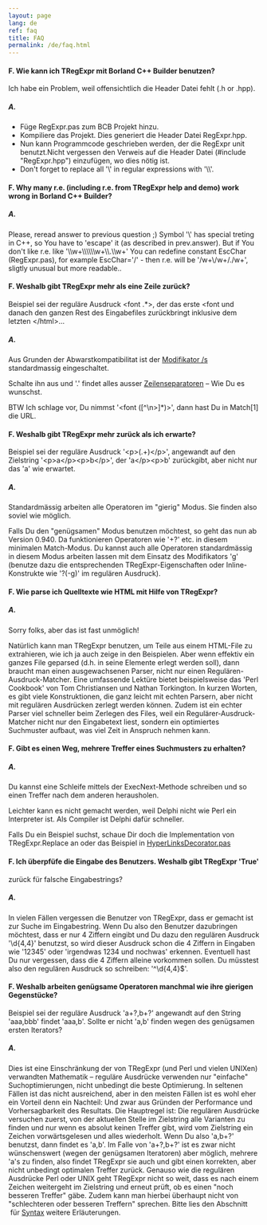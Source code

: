 ```yaml
---
layout: page
lang: de
ref: faq
title: FAQ
permalink: /de/faq.html
---
```


#### F. Wie kann ich TRegExpr mit Borland C++ Builder benutzen?
Ich habe ein Problem, weil offensichtlich die Header Datei fehlt (.h or
.hpp).

##### A.
* Füge RegExpr.pas zum BCB Projekt hinzu.
* Kompiliere das Projekt. Dies generiert die Header Datei RegExpr.hpp.
* Nun kann Programmcode geschrieben werden, der die RegExpr unit
benutzt.Nicht vergessen den Verweis auf die Header Datei (\#include
"RegExpr.hpp") einzufügen, wo dies nötig ist.
* Don't forget to replace all '\\' in regular expressions with '\\\\'. 

#### F. Why many r.e. (including r.e. from TRegExpr help and demo) work wrong in Borland C++ Builder?

##### A.
Please, reread answer to previous question ;) Symbol '\\' has special
treting in C++, so You have to 'escape' it (as described in
prev.answer). But if You don't like r.e. like
'\\\\w+\\\\\\\\\\\\w+\\\\.\\\\w+' You can redefine constant EscChar
(RegExpr.pas), for example EscChar='/' - then r.e. will be
'/w+\\/w+/./w+', sligtly unusual but more readable..

#### F. Weshalb gibt TRegExpr mehr als eine Zeile zurück?
Beispiel sei der reguläre Ausdruck &lt;font .\*&gt;, der das erste
&lt;font und danach den ganzen Rest des Eingabefiles zurückbringt
inklusive dem letzten &lt;/html&gt;...

##### A.
Aus Grunden der Abwarstkompatibilitat ist der [Modifikator
/s](regexp_syntax.html#modifier_s) standardmassig eingeschaltet.

Schalte ihn aus und '.' findet alles ausser
[Zeilenseparatoren](regexp_syntax.html#syntax_line_separators) – Wie Du
es wunschst.

BTW Ich schlage vor, Du nimmst '&lt;font (\[^\\n&gt;\]\*)&gt;', dann
hast Du in Match\[1\] die URL.

#### F. Weshalb gibt TRegExpr mehr zurück als ich erwarte?
Beispiel sei der reguläre Ausdruck '&lt;p&gt;(.+)&lt;/p&gt;', angewandt
auf den Zielstring '&lt;p&gt;a&lt;/p&gt;&lt;p&gt;b&lt;/p&gt;', der
'a&lt;/p&gt;&lt;p&gt;b' zurückgibt, aber nicht nur das 'a' wie erwartet.

##### A.
Standardmässig arbeiten alle Operatoren im "gierig" Modus. Sie finden
also soviel wie möglich.

Falls Du den "genügsamen" Modus benutzen möchtest, so geht das nun ab
Version 0.940. Da funktionieren Operatoren wie '+?' etc. in diesem
minimalen Match-Modus. Du kannst auch alle Operatoren standardmässig in
diesem Modus arbeiten lassen mit dem Einsatz des Modifikators 'g'
(benutze dazu die entsprechenden TRegExpr-Eigenschaften oder
Inline-Konstrukte wie '?(-g)' im regulären Ausdruck).

#### F. Wie parse ich Quelltexte wie HTML mit Hilfe von TRegExpr?
##### A.
Sorry folks, aber das ist fast unmöglich!

Natürlich kann man TRegExpr benutzen, um Teile aus einem HTML-File zu
extrahieren, wie ich ja auch zeige in den Beispielen. Aber wenn effektiv
ein ganzes File geparsed (d.h. in seine Elemente erlegt werden soll),
dann braucht man einen ausgewachsenen Parser, nicht nur einen
Regulären-Ausdruck-Matcher. Eine umfassende Lektüre bietet
beispielsweise das 'Perl Cookbook' von Tom Christiansen und Nathan
Torkington. In kurzen Worten, es gibt viele Konstruktionen, die ganz
leicht mit echten Parsern, aber nicht mit regulären Ausdrücken zerlegt
werden können. Zudem ist ein echter Parser viel schneller beim Zerlegen
des Files, weil ein Regulärer-Ausdruck-Matcher nicht nur den Eingabetext
liest, sondern ein optimiertes Suchmuster aufbaut, was viel Zeit in
Anspruch nehmen kann.

#### F. Gibt es einen Weg, mehrere Treffer eines Suchmusters zu erhalten?
##### A.
Du kannst eine Schleife mittels der ExecNext-Methode schreiben und so
einen Treffer nach dem anderen herausholen.

Leichter kann es nicht gemacht werden, weil Delphi nicht wie Perl ein
Interpreter ist. Als Compiler ist Delphi dafür schneller.

Falls Du ein Beispiel suchst, schaue Dir doch die Implementation von
TRegExpr.Replace an oder das Beispiel in
[HyperLinksDecorator.pas](#hyperlinksdecorator.html)

#### F. Ich überpfüfe die Eingabe des Benutzers. Weshalb gibt TRegExpr 'True'
zurück für falsche Eingabestrings?
##### A.
In vielen Fällen vergessen die Benutzer von TRegExpr, dass er gemacht
ist zur Suche im Eingabestring. Wenn Du also den Benutzer dazubringen
möchtest, dass er nur 4 Ziffern eingibt und Du dazu den regulären
Ausdruck '\\d{4,4}' benutzst, so wird dieser Ausdruck schon die 4
Ziffern in Eingaben wie '12345' oder 'irgendwas 1234 und nochwas'
erkennen. Eventuell hast Du nur vergessen, dass die 4 Ziffern alleine
vorkommen sollen. Du müsstest also den regulären Ausdruck so schreiben:
'^\\d{4,4}$'.

#### F. Weshalb arbeiten genügsame Operatoren manchmal wie ihre gierigen Gegenstücke?
Beispiel sei der reguläre Ausdruck 'a+?,b+?' angewandt auf den String
'aaa,bbb' findet 'aaa,b'. Sollte er nicht 'a,b' finden wegen des
genügsamen ersten Iterators?

##### A.
Dies ist eine Einschränkung der von TRegExpr (und Perl und vielen
UNIXen) verwandten Mathematik – reguläre Ausdrücke verwenden nur
"einfache" Suchoptimierungen, nicht unbedingt die beste Optimierung. In
seltenen Fällen ist das nicht ausreichend, aber in den meisten Fällen
ist es wohl eher ein Vorteil denn ein Nachteil: Und zwar aus Gründen der
Performance und Vorhersagbarkeit des Resultats. Die Hauptregel ist: Die
regulären Ausdrücke versuchen zuerst, von der aktuellen Stelle im
Zielstring alle Varianten zu finden und nur wenn es absolut keinen
Treffer gibt, wird vom Zielstring ein Zeichen vorwärtsgelesen und alles
wiederholt. Wenn Du also 'a,b+?' benutzst, dann findet es 'a,b'. Im
Falle von 'a+?,b+?' ist es zwar nicht wünschenswert (wegen der
genügsamen Iteratoren) aber möglich, mehrere 'a's zu finden, also findet
TRegExpr sie auch und gibt einen korrekten, aber nicht unbedingt
optimalen Treffer zurück. Genauso wie die regulären Ausdrücke Perl oder
UNIX geht TRegExpr nicht so weit, dass es nach einem Zeichen weitergeht
im Zielstring und erneut prüft, ob es einen "noch besseren Treffer"
gäbe. Zudem kann man hierbei überhaupt nicht von "schlechteren oder
besseren Treffern" sprechen. Bitte lies den Abschnitt  für
[Syntax](regexp_syntax.html#mechanism) weitere Erläuterungen.
